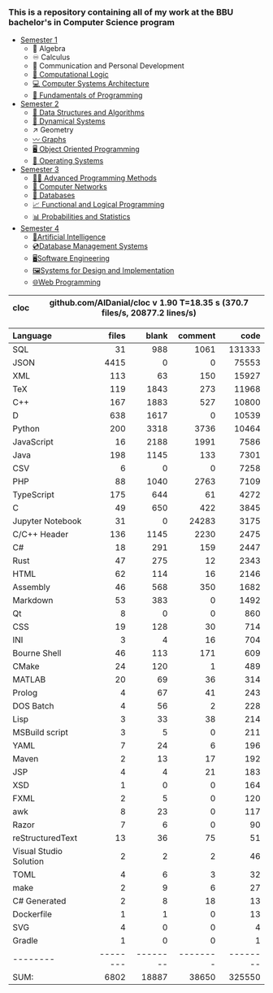 ### This is a repository containing all of my work at the BBU bachelor's in Computer Science program

* [Semester 1](Semester1/)
    * 🔢 Algebra
    * ♾️ Calculus
    * 💬 Communication and Personal Development
    * [🔣 Computational Logic](Semester1/Computational%20Logic/)
    * [💻 Computer Systems Architecture](Semester1/Computer%20Systems%20Architecture/)
    * [🐍 Fundamentals of Programming](Semester1/Fundamentals%20of%20Programming/)
* [Semester 2](Semester2/)
    * [🌴 Data Structures and Algorithms](Semester2/Data%20Structures%20and%20Algorithms/)
    * [🔄 Dynamical Systems](Semester2/Dynamical%20Systems/)
    * ↗ Geometry
    * [〰️ Graphs](Semester2/Graphs/)
    * [🖥️ Object Oriented Programming](Semester2/Object%20Oriented%20Programming/)
    * [🐧 Operating Systems](Semester2/Operating%20Systems/)
* [Semester 3](Semester3/)
    * [👨‍💻️ Advanced Programming Methods](Semester3/Advanced%20Programming%20Methods/)
    * [📶 Computer Networks](Semester3/Computer%20Networks/)
    * [💾 Databases](Semester3/Databases/)
    * [📈 Functional and Logical Programming](Semester3/Functional%20and%20Logical%20Programming/)
    * [📊 Probabilities and Statistics](Semester3/Probabilities%20and%20Statistics/)
* [Semester 4](Semester4/)
    * [🤖Artificial Intelligence](Semester4/Artificial%20Intelligence/)
    * [💿Database Management Systems](Semester4/Database%20Management%20Systems/)
    * [🖥️Software Engineering](Semester4/Software%20Engineering/)
    * [🖼️Systems for Design and Implementation](Semester4/Systems%20for%20Design%20and%20Implementation/)
    * [🌐Web Programming](Semester4/Web%20Programming/)


cloc|github.com/AlDanial/cloc v 1.90  T=18.35 s (370.7 files/s, 20877.2 lines/s)
--- | ---

Language|files|blank|comment|code
:-------|-------:|-------:|-------:|-------:
SQL|31|988|1061|131333
JSON|4415|0|0|75553
XML|113|63|150|15927
TeX|119|1843|273|11968
C++|167|1883|527|10800
D|638|1617|0|10539
Python|200|3318|3736|10464
JavaScript|16|2188|1991|7586
Java|198|1145|133|7301
CSV|6|0|0|7258
PHP|88|1040|2763|7109
TypeScript|175|644|61|4272
C|49|650|422|3845
Jupyter Notebook|31|0|24283|3175
C/C++ Header|136|1145|2230|2475
C#|18|291|159|2447
Rust|47|275|12|2343
HTML|62|114|16|2146
Assembly|46|568|350|1682
Markdown|53|383|0|1492
Qt|8|0|0|860
CSS|19|128|30|714
INI|3|4|16|704
Bourne Shell|46|113|171|609
CMake|24|120|1|489
MATLAB|20|69|36|314
Prolog|4|67|41|243
DOS Batch|4|56|2|228
Lisp|3|33|38|214
MSBuild script|3|5|0|211
YAML|7|24|6|196
Maven|2|13|17|192
JSP|4|4|21|183
XSD|1|0|0|164
FXML|2|5|0|120
awk|8|23|0|117
Razor|7|6|0|90
reStructuredText|13|36|75|51
Visual Studio Solution|2|2|2|46
TOML|4|6|3|32
make|2|9|6|27
C# Generated|2|8|18|13
Dockerfile|1|1|0|13
SVG|4|0|0|4
Gradle|1|0|0|1
--------|--------|--------|--------|--------
SUM:|6802|18887|38650|325550

